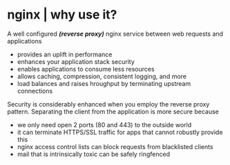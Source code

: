 
# nginx | why use it?

A well configured ***(reverse proxy)*** nginx service between web requests and applications

- provides an uplift in performance
- enhances your application stack security
- enables applications to consume less resources
- allows caching, compression, consistent logging, and more
- load balances and raises hroughput by terminating upstream connections


Security is considerably enhanced when you employ the reverse proxy pattern. Separating the client from the application is more secure because

- we only need open 2 ports (80 and 443) to the outside world
- it can terminate HTTPS/SSL traffic for apps that cannot robustly provide this
- nginx access control lists can block requests from blacklisted clients
- mail that is intrinsically toxic can be safely ringfenced

<!-- facts
authority = web server, reverse proxy, nginx, 443, port 80
-->
